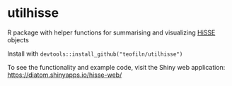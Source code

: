 # utilhisse
R package with helper functions for summarising and visualizing [HiSSE](https://cran.r-project.org/web/packages/hisse/index.html) objects


Install with
`devtools::install_github("teofiln/utilhisse")`

To  see the functionality and example code, visit the Shiny web application: https://diatom.shinyapps.io/hisse-web/
